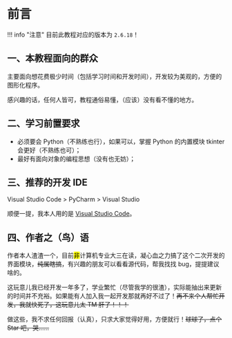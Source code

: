 前言
====

!!! info "注意"
    目前此教程对应的版本为 `2.6.18`！

一、本教程面向的群众
------------------

主要面向想花费极少时间（包括学习时间和开发时间），开发较为美观的，方便的图形化程序。

感兴趣的话，任何人皆可，教程通俗易懂，（应该）没有看不懂的地方。

二、学习前置要求
--------------

* 必须要会 Python（不熟练也行），如果可以，掌握 Python 的内置模块 tkinter 会更好（不熟练也可）；
* 最好有面向对象的编程思想（没有也无妨）；

三、推荐的开发 IDE
-----------------

Visual Studio Code > PyCharm > Visual Studio

顺便一提，我本人用的是 [Visual Studio Code](https://code.visualstudio.com/)。

四、作者之（鸟）语
----------------

作者本人渣渣一个，目前<mark>非</mark>计算机专业大三在读，凝心血之力搞了这个二次开发的界面模块，~~纯属瞎搞~~，有兴趣的朋友可以看看源代码，帮我找找 bug，提提建议啥的。

这玩意儿我已经开发一年多了，学业繁忙（尽管我学的很渣），实际能抽出来更新的时间并不充裕。如果能有人加入我一起开发那就再好不过了！~~再不来个人帮忙开发，我就快死了，这玩意儿太 TM 肝了！！！~~

做这些，我不求任何回报（认真），只求大家觉得好用，方便就行！~~球球了，点个 Star 吧，哭……~~
